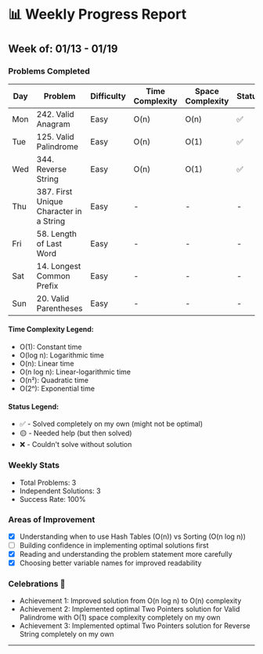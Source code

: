 # 📊 Weekly Progress Report
## Week of: 01/13 - 01/19

### Problems Completed
| Day | Problem                                 | Difficulty | Time Complexity | Space Complexity | Status |
|-----|-----------------------------------------|------------|-----------------|------------------|--------|
| Mon | 242. Valid Anagram                      | Easy       | O(n)            | O(n)             | ✅      |
| Tue | 125. Valid Palindrome                   | Easy       | O(n)            | O(1)             | ✅      |
| Wed | 344. Reverse String                     | Easy       | O(n)            | O(1)             | ✅      |
| Thu | 387. First Unique Character in a String | Easy       | -               | -                | -      |
| Fri | 58. Length of Last Word                 | Easy       | -               | -                | -      |
| Sat | 14. Longest Common Prefix               | Easy       | -               | -                | -      |
| Sun | 20. Valid Parentheses                   | Easy       | -               | -                | -      |

#### Time Complexity Legend:
- O(1): Constant time
- O(log n): Logarithmic time
- O(n): Linear time
- O(n log n): Linear-logarithmic time
- O(n²): Quadratic time
- O(2ⁿ): Exponential time

#### Status Legend:
* ✅ - Solved completely on my own (might not be optimal)
* 🟡 - Needed help (but then solved)
* ❌ - Couldn't solve without solution

### Weekly Stats
- Total Problems: 3
- Independent Solutions: 3
- Success Rate: 100%

### Areas of Improvement
- [x] Understanding when to use Hash Tables (O(n)) vs Sorting (O(n log n))
- [ ] Building confidence in implementing optimal solutions first
- [x] Reading and understanding the problem statement more carefully
- [x] Choosing better variable names for improved readability

### Celebrations 🎉
- Achievement 1: Improved solution from O(n log n) to O(n) complexity
- Achievement 2: Implemented optimal Two Pointers solution for Valid Palindrome with O(1) space complexity completely on my own
- Achievement 3: Implemented optimal Two Pointers solution for Reverse String completely on my own

---